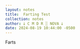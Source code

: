```yaml
---
layout: notes
title:  Farting Test
collection: notes
author: 𐕣 C M D R ░ NOVA 𐕣
date: 2024-08-19 10:44:00 -0500
---
```


Farts